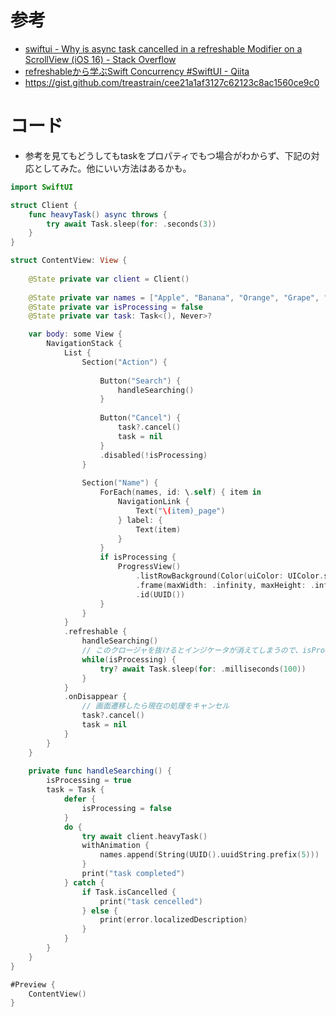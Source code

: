# 参考
- [swiftui - Why is async task cancelled in a refreshable Modifier on a ScrollView (iOS 16) - Stack Overflow](https://stackoverflow.com/questions/74977787/why-is-async-task-cancelled-in-a-refreshable-modifier-on-a-scrollview-ios-16)
- [refreshableから学ぶSwift Concurrency #SwiftUI - Qiita](https://qiita.com/uhooi/items/c0bff1724856f0eef226#%E3%83%87%E3%83%BC%E3%82%BF%E3%81%AE%E5%88%9D%E6%9C%9F%E5%8C%96%E3%81%AFviewmodel%E3%81%AEinit%E3%81%A7%E3%81%AA%E3%81%8Ftask%E3%81%A7%E8%A1%8C%E3%81%86)
- https://gist.github.com/treastrain/cee21a1af3127c62123c8ac1560ce9c0

# コード
- 参考を見てもどうしてもtaskをプロパティでもつ場合がわからず、下記の対応としてみた。他にいい方法はあるかも。

```swift
import SwiftUI

struct Client {
    func heavyTask() async throws {
        try await Task.sleep(for: .seconds(3))
    }
}

struct ContentView: View {
    
    @State private var client = Client()
    
    @State private var names = ["Apple", "Banana", "Orange", "Grape", "Pineapple"]
    @State private var isProcessing = false
    @State private var task: Task<(), Never>?

    var body: some View {
        NavigationStack {
            List {
                Section("Action") {
                    
                    Button("Search") {
                        handleSearching()
                    }
                                                           
                    Button("Cancel") {
                        task?.cancel()
                        task = nil
                    }
                    .disabled(!isProcessing)
                }
                
                Section("Name") {
                    ForEach(names, id: \.self) { item in
                        NavigationLink {
                            Text("\(item)_page")
                        } label: {
                            Text(item)
                        }
                    }
                    if isProcessing {
                        ProgressView()
                            .listRowBackground(Color(uiColor: UIColor.systemGroupedBackground))
                            .frame(maxWidth: .infinity, maxHeight: .infinity, alignment: .center)
                            .id(UUID())
                    }
                }
            }
            .refreshable {
                handleSearching()
                // このクロージャを抜けるとインジケータが消えてしまうので、isProcessingで生存期間を管理している
                while(isProcessing) {
                    try? await Task.sleep(for: .milliseconds(100))
                }
            }
            .onDisappear {
                // 画面遷移したら現在の処理をキャンセル
                task?.cancel()
                task = nil
            }
        }
    }
    
    private func handleSearching() {
        isProcessing = true
        task = Task {
            defer {
                isProcessing = false
            }
            do {
                try await client.heavyTask()
                withAnimation {
                    names.append(String(UUID().uuidString.prefix(5)))
                }
                print("task completed")
            } catch {
                if Task.isCancelled {
                    print("task cencelled")
                } else {
                    print(error.localizedDescription)
                }
            }
        }
    }
}

#Preview {
    ContentView()
}
```
